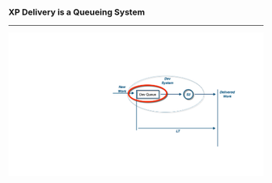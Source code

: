 <!-- .slide: data-background="resources/footer.svg" data-background-size="contain" data-background-position="bottom"  -->

### **XP Delivery is a Queueing System**

- - -

<img class="plain" src="resources/queue-01-dev-system-queue.png" />


<aside class="notes">
  <p>
  </p>
  <p>
  </p>
</aside>
